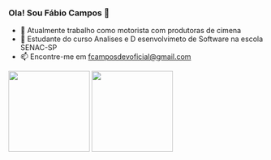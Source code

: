 ### Ola! Sou Fábio Campos 👋



- 🔭 Atualmente trabalho como motorista com produtoras de cimena
- 🌱 Estudante do curso Analises e D esenvolvimeto de Software na escola SENAC-SP
- 📫 Encontre-me em fcamposdevoficial@gmail.com
 
 <div>
  <img height="160em" src="https://github-readme-stats.vercel.app/api?username=fabioferrazcampos&show_icons=true&theme=tokyonight&include_all_commits=true&count_private=true)"/>
  <img height="160em" src="https://github-readme-stats.vercel.app/api/top-langs/?username=fabioferrazcampos&laout=compact&langs_count=10&theme=tokyonight"/>
  </div>

##
